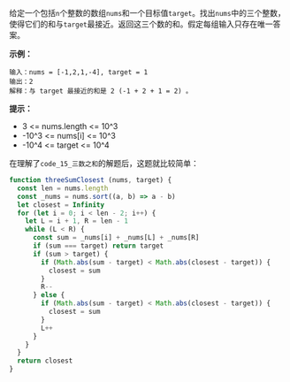给定一个包括`n`个整数的数组`nums`和一个目标值`target`。找出`nums`中的三个整数，使得它们的和与`target`最接近。返回这三个数的和。假定每组输入只存在唯一答案。

**示例：**
```
输入：nums = [-1,2,1,-4], target = 1
输出：2
解释：与 target 最接近的和是 2 (-1 + 2 + 1 = 2) 。
```

**提示：**
- 3 <= nums.length <= 10^3
- -10^3 <= nums[i] <= 10^3
- -10^4 <= target <= 10^4

在理解了`code_15_三数之和`的解题后，这题就比较简单：
```js
function threeSumClosest (nums, target) {
  const len = nums.length
  const _nums = nums.sort((a, b) => a - b)
  let closest = Infinity
  for (let i = 0; i < len - 2; i++) {
    let L = i + 1, R = len - 1
    while (L < R) {
      const sum = _nums[i] + _nums[L] + _nums[R]
      if (sum === target) return target
      if (sum > target) {
        if (Math.abs(sum - target) < Math.abs(closest - target)) {
          closest = sum
        }
        R--
      } else {
        if (Math.abs(sum - target) < Math.abs(closest - target)) {
          closest = sum
        }
        L++
      }
    }
  }
  return closest
}
```
